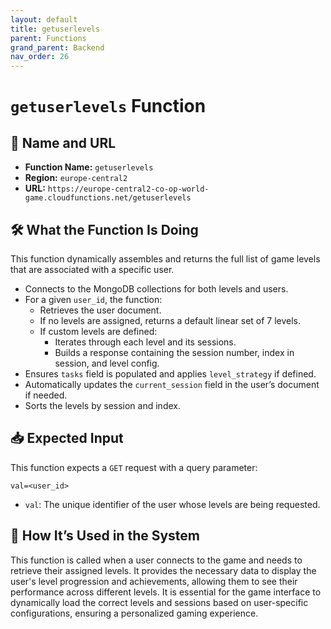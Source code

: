 ```yaml
---
layout: default
title: getuserlevels
parent: Functions
grand_parent: Backend
nav_order: 26
---
```


# `getuserlevels` Function

## 🔗 Name and URL

- **Function Name:** `getuserlevels`
- **Region:** `europe-central2`
- **URL:** `https://europe-central2-co-op-world-game.cloudfunctions.net/getuserlevels`

## 🛠️ What the Function Is Doing

This function dynamically assembles and returns the full list of game levels that are associated with a specific user.

- Connects to the MongoDB collections for both levels and users.
- For a given `user_id`, the function:
  - Retrieves the user document.
  - If no levels are assigned, returns a default linear set of 7 levels.
  - If custom levels are defined:
    - Iterates through each level and its sessions.
    - Builds a response containing the session number, index in session, and level config.
- Ensures `tasks` field is populated and applies `level_strategy` if defined.
- Automatically updates the `current_session` field in the user’s document if needed.
- Sorts the levels by session and index.

## 📥 Expected Input

This function expects a `GET` request with a query parameter:

```plaintext
val=<user_id>
```

- `val`: The unique identifier of the user whose levels are being requested.

## 🔄 How It’s Used in the System

This function is called when a user connects to the game and needs to retrieve their assigned levels. It provides the necessary data to display the user's level progression and achievements, allowing them to see their performance across different levels.
It is essential for the game interface to dynamically load the correct levels and sessions based on user-specific configurations, ensuring a personalized gaming experience.
